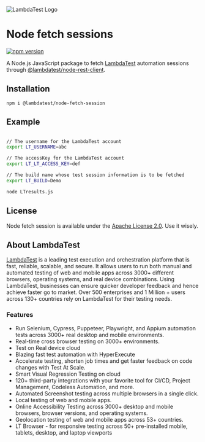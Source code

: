![LambdaTest Logo](https://www.lambdatest.com/resources/images/logos/logo.svg)

# Node fetch sessions

[![npm version](https://badge.fury.io/js/%40lambdatest%2Fnode-fetch-session.svg)](https://badge.fury.io/js/%40lambdatest%2Fnode-fetch-session.svg)

A Node.js JavaScript package to fetch [LambdaTest](https://www.lambdatest.com) automation sessions through [@lambdatest/node-rest-client](https://www.npmjs.com/package/@lambdatest/node-rest-client).

## Installation

```
npm i @lambdatest/node-fetch-session
```

## Example

```sh

// The username for the LambdaTest account
export LT_USERNAME=abc

// The accessKey for the LambdaTest account
export LT_LT_ACCESS_KEY=def

// The build name whose test session information is to be fetched
export LT_BUILD=Demo

node LTresults.js
```

## **License**

Node fetch session is available under the [Apache License 2.0](https://github.com/LambdaTest/test-at-scale/blob/main/LICENSE). Use it wisely.

## About LambdaTest

[LambdaTest](https://www.lambdatest.com/?utm_source=github&utm_medium=repo&utm_campaign=node-fetch-session) is a leading test execution and orchestration platform that is fast, reliable, scalable, and secure. It allows users to run both manual and automated testing of web and mobile apps across 3000+ different browsers, operating systems, and real device combinations. Using LambdaTest, businesses can ensure quicker developer feedback and hence achieve faster go to market. Over 500 enterprises and 1 Million + users across 130+ countries rely on LambdaTest for their testing needs.

### Features

-   Run Selenium, Cypress, Puppeteer, Playwright, and Appium automation tests across 3000+ real desktop and mobile environments.
-   Real-time cross browser testing on 3000+ environments.
-   Test on Real device cloud
-   Blazing fast test automation with HyperExecute
-   Accelerate testing, shorten job times and get faster feedback on code changes with Test At Scale.
-   Smart Visual Regression Testing on cloud
-   120+ third-party integrations with your favorite tool for CI/CD, Project Management, Codeless Automation, and more.
-   Automated Screenshot testing across multiple browsers in a single click.
-   Local testing of web and mobile apps.
-   Online Accessibility Testing across 3000+ desktop and mobile browsers, browser versions, and operating systems.
-   Geolocation testing of web and mobile apps across 53+ countries.
-   LT Browser - for responsive testing across 50+ pre-installed mobile, tablets, desktop, and laptop viewports
